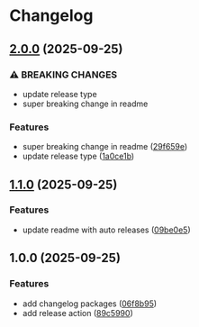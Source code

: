 # Changelog

## [2.0.0](https://github.com/Roskyb/husky-example/compare/v1.1.0...v2.0.0) (2025-09-25)


### ⚠ BREAKING CHANGES

* update release type
* super breaking change in readme

### Features

* super breaking change in readme ([29f659e](https://github.com/Roskyb/husky-example/commit/29f659e6d84d1987c2f4e99fe1dcf9baf51af0b8))
* update release type ([1a0ce1b](https://github.com/Roskyb/husky-example/commit/1a0ce1b6aa2e1d1351b3a837a4b7cd2c8ba8112f))

## [1.1.0](https://github.com/Roskyb/husky-example/compare/v1.0.0...v1.1.0) (2025-09-25)


### Features

* update readme with auto releases ([09be0e5](https://github.com/Roskyb/husky-example/commit/09be0e57438f0b830d43185d6a518f6a81f7f65a))

## 1.0.0 (2025-09-25)


### Features

* add changelog packages ([06f8b95](https://github.com/Roskyb/husky-example/commit/06f8b95853c289b7cf4cd1cc48cbda32078c5eae))
* add release action ([89c5990](https://github.com/Roskyb/husky-example/commit/89c5990a40e46609b6b274376aafdc307d13948a))
